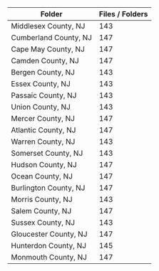 | Folder                |   Files / Folders |
|-----------------------|-------------------|
| Middlesex County, NJ  |               143 |
| Cumberland County, NJ |               147 |
| Cape May County, NJ   |               147 |
| Camden County, NJ     |               147 |
| Bergen County, NJ     |               143 |
| Essex County, NJ      |               143 |
| Passaic County, NJ    |               143 |
| Union County, NJ      |               143 |
| Mercer County, NJ     |               147 |
| Atlantic County, NJ   |               147 |
| Warren County, NJ     |               143 |
| Somerset County, NJ   |               143 |
| Hudson County, NJ     |               147 |
| Ocean County, NJ      |               147 |
| Burlington County, NJ |               147 |
| Morris County, NJ     |               143 |
| Salem County, NJ      |               147 |
| Sussex County, NJ     |               143 |
| Gloucester County, NJ |               147 |
| Hunterdon County, NJ  |               145 |
| Monmouth County, NJ   |               147 |